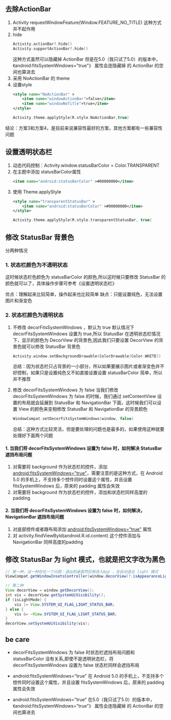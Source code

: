 ## 去除ActionBar
1. Activity requestWindowFeature(Window.FEATURE_NO_TITLE)  这种方式并不起作用
2. hide
    ```kotlin 
    Activity.actionBar?.hide()
    Activity.supportActionBar?.hide()
    ```
    这种方式虽然可以隐藏掉 ActionBar 但是在5.0（我只试了5.0）的版本中，《android:fitsSystemWindows="true"》 属性会连隐藏掉  的 ActionBar 的空间也算进去
3. 采用 NoActionBar 的 theme 
4. 设置style
    ```xml
    <style name="NoActionBar" >
        <item name="windowActionBar">false</item>
        <item name="windowNoTitle">true</item>
    </style>
    ```
    ```kotlin
    Activity.theme.applyStyle(R.style.NoActionBar,true)
    ```

结论：方案3和方案4，是目前来说兼容性最好的方案，其他方案都有一些兼容性问题 

## 设置透明状态栏
1. 动态代码控制：Activity.window.statusBarColor = Color.TRANSPARENT
2. 在主题中添加 statusBarColor属性
    ```xml
    <item name="android:statusBarColor" >#00000000</item>
    ```
3. 使用 Theme.applyStyle
    ```xml
    <style name="transparentStatusBar" >
        <item name="android:statusBarColor" >#00000000</item>
    </style>
    ```
    ```kotlin
    Activity.theme.applyStyle(R.style.transparentStatusBar, true)
    ```

## 修改 StatusBar 背景色
分两种情况
### 1. 状态栏颜色为不透明状态
这时候状态栏色颜色为 statusBarColor 的颜色,所以这时候只要修改 StatusBar 的颜色就可以了，具体操作步骤可参考《设置透明状态栏》

优点：理解起来比较简单，操作起来也比较简单
缺点：只能设置纯色，无法设置图片和渐变色
### 2. 状态栏颜色为透明状态

1. 不修改 decorFitsSystemWindows ，默认为 true
默认情况下 decorFitsSystemWindows 设置为 true,所以 StatusBar 在透明状态栏情况下，显示的颜色为 DecorView 的背景色,因此我们只要设置 DecorView 的背景色就可以修改 StatusBar 背景色

    ```kotlin
    Activity.window.setBackgroundDrawable(ColorDrawable(Color.WHITE))
    ```

    总结：因为状态栏只占背景的一小部分，所以如果要展示图片或者渐变色并不好控制，如果只是设置纯色又不如直接设置设置  statusBarColor 简单，所以并不推荐

2. 修改 decorFitsSystemWindows 为 false
当我们修改 decorFitsSystemWindows 为 false 的时候，我们通过 setContentView 设置的布局就会延展到 StatusBar 和 NavigationBar 下面，这时候我们可以设置 View 的颜色来变相修改  StatusBar 和 NavigationBar 的背景颜色

    ```kotlin
    WindowCompat.setDecorFitsSystemWindows(window, false)
    ```
    总结：这种方式比较灵活，但是要处理的问题也是最多的，如果使用这种就要处理好下面两个问题  
#### 1. 当我们将 decorFitsSystemWindows 设置为 false 时，如何解决 StatusBar 遮挡布局问题 

1. 对需要将 background 作为状态栏的控件，添加 <android:fitsSystemWindows="true">，需要注意的是这种方式，在 Android 5.0 的手机上，不支持多个控件同时设置这个属性，并且设置 fitsSystemWindows 后，原来的 padding 属性会失效
2. 对需要将 background 作为状态栏的控件，添加和状态栏同样高度的 padding

#### 2. 当我们将 decorFitsSystemWindows 设置为 false 时，如何解决，NavigationBar 遮挡布局问题 

1. 对底部控件或者跟布局添加 <android:fitsSystemWindows="true"> 属性
2. 对 activity.findViewById<ViewGroup>(android.R.id.content) 这个控件添加与NavigationBar 同样高度的padding


## 修改 StatusBar 为 light 模式，也就是把文字改为黑色

```java
// 第一种，这一种存在一个问题：退出到桌面然后再进入App ，会自动退出 light 模式
ViewCompat.getWindowInsetsController(window.decorView)?.isAppearanceLightStatusBars = true

// 第二种
View decorView = window.getDecorView();
int vis = decorView.getSystemUiVisibility();
if (isLightMode) {
    vis |= View.SYSTEM_UI_FLAG_LIGHT_STATUS_BAR;
} else {
    vis &= ~View.SYSTEM_UI_FLAG_LIGHT_STATUS_BAR;
}
decorView.setSystemUiVisibility(vis);
```


## be care
* decorFitsSystemWindows 为 false 时状态栏遮挡布局问题和 statusBarColor 没有关系,即使不是透明状态栏，将 decorFitsSystemWindows 设置为 false 状态栏同样会遮挡布局

* android:fitsSystemWindows="true"  在 Android 5.0 的手机上，不支持多个控件同时设置这个属性，并且设置 fitsSystemWindows 后，原来的 padding 属性会失效

* android:fitsSystemWindows="true"  在5.0（我只试了5.0）的版本中，《android:fitsSystemWindows="true"》 属性会连隐藏掉  的 ActionBar 的空间也算进去